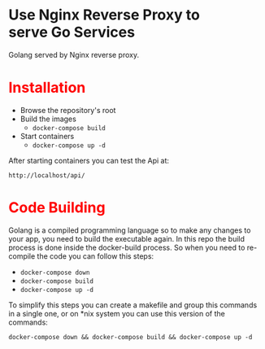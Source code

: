 # Use Nginx Reverse Proxy to serve Go Services
Golang served by Nginx reverse proxy.

#  <font color='red'>Installation</font>
* Browse the repository's root
* Build the images 
    - `docker-compose build`
* Start containers 
    - `docker-compose up -d`

After starting containers you can test the Api at:
```url
http://localhost/api/
```

#  <font color='red'>Code Building</font>
Golang is a compiled programming language so to make any changes to your app, you need to build the executable again.
In this repo the build process is done inside the docker-build process.
So when you need to re-compile the code you can follow this steps:

- `docker-compose down`
- `docker-compose build`
- `docker-compose up -d`

To simplify this steps you can create a makefile and group this commands in a single one, or on *nix system you can use this version of the commands: 
```shell
docker-compose down && docker-compose build && docker-compose up -d
```